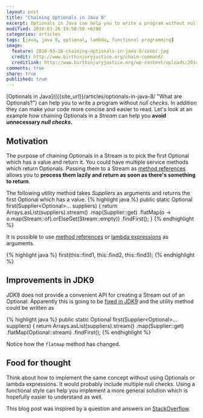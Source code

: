 ```yaml
---
layout: post
title: "Chaining Optionals in Java 8"
excerpt: Optionals in Java can help you to write a program without null checks. Chaining Optionals in a Stream enables to pick the first Optional which has a value and return it.
modified: 2016-03-26 19:50:50 +0200
categories: articles
tags: [java, java 8, optional, lambda, functional programming]
image:
  feature: 2016-03-26-chaining-optionals-in-java-8/cover.jpg
  credit: http://www.birthinjuryjustice.org/chain-command/
  creditlink: http://www.birthinjuryjustice.org/wp-content/uploads/2014/11/Chain.jpg
comments: true
share: true
published: true
---
```

[Optionals in Java](({{site_url}}/articles/optionals-in-java-8/ "What are Optionals?") can help you to write a program without *null checks*. In addition they can make your code more concise and easier to read. Let's look at an example how chaining Optionals in a *Stream* can help you **avoid unnecessary *null checks***.

## Motivation

The purpose of chaining Optionals in a Stream is to pick the first Optional which has a value and return it. You could have multiple service methods which return Optionals. Passing them to a Stream as [method references]({{site_url}}/articles/four-types-of-method-references-in-java-8/ "Method references in Java 8") allows you to **process them lazily and return as soon as there's something to return**.

The following utility method takes *Suppliers* as arguments and returns the first Optional which has a value.
{% highlight java %}
public static <T> Optional<T> first(Supplier<Optional<T>>... suppliers) {
    return Arrays.asList(suppliers).stream()
            .map(Supplier::get)
            .flatMap(o -> o.map(Stream::of).orElseGet(Stream::empty))
            .findFirst();
}
{% endhighlight %}

It is possible to use [method references]({{site_url}}/articles/four-types-of-method-references-in-java-8/ "Method references in Java 8") or [lambda expressions]({{site_url}}/articles/java-8-lambda-expressions/ "Lambda expressions in Java 8") as arguments.

{% highlight java %}
first(this::find1, this::find2, this::find3);
{% endhighlight %}

## Improvements in JDK9

JDK8 does not provide a convenient API for creating a Stream out of an Optional. Apparently this is going to be [fixed in JDK9](https://bugs.openjdk.java.net/browse/JDK-8050820 "OpenJDK issue tracker") and the utility method could be written as

{% highlight java %}
public static <T> Optional<T> first(Supplier<Optional<T>>... suppliers) {
return Arrays.asList(suppliers).stream()
        .map(Supplier::get)
        .flatMap(Optional::stream)
        .findFirst();
{% endhighlight %}

Notice how the `flatmap` method has changed.

## Food for thought

Think about how to implement the same concept without using Optionals or lambda expressions. It would probably include multiple null checks. Using a functional style can help you implement a more general solution which is hopefully easier to understand as well.

This blog post was inspired by a question and answers  on [StackOverflow](http://stackoverflow.com/a/34398891/2928051).
